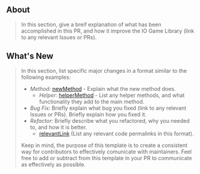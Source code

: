 ## About

> In this section, give a breif explanation of what has been accomplished in this PR, and how it improve the IO Game Library (link to any relevant Issues or PRs).

## What's New

> In this section, list specific major changes in a format similar to the following examples:
>
> - _Method:_ [newMethod](https://docs.github.com/en/free-pro-team@latest/github/managing-files-in-a-repository/getting-permanent-links-to-files#creating-a-permanent-link-to-a-code-snippet) - Explain what the new method does.
>   - _Helper:_ [helperMethod](https://docs.github.com/en/free-pro-team@latest/github/managing-files-in-a-repository/getting-permanent-links-to-files#creating-a-permanent-link-to-a-code-snippet) - List any helper methods, and what functionality they add to the main method.
> - _Bug Fix:_ Briefly explain what bug you fixed (link to any relevant Issues or PRs). Briefly explain how you fixed it.
> - _Refactor:_ Briefly describe what you refactored, why you needed to, and how it is better.
>   - [relevantLink](https://docs.github.com/en/free-pro-team@latest/github/managing-files-in-a-repository/getting-permanent-links-to-files#creating-a-permanent-link-to-a-code-snippet) (List any relevant code permalinks in this format).
>
> Keep in mind, the purpose of this template is to create a consistent way for contributors to effectively comunicate with maintainers. Feel free to add or subtract from this template in your PR to communicate as effectively as possible.

